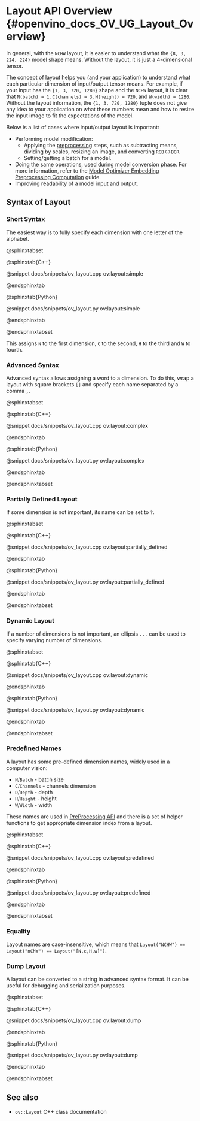 # Layout API Overview {#openvino_docs_OV_UG_Layout_Overview}


In general, with the `NCHW` layout, it is easier to understand what the `{8, 3, 224, 224}` model shape means. Without the layout, it is just a 4-dimensional tensor.


The concept of layout helps you (and your application) to understand what each particular dimension of input/output tensor means. For example, if your input has the `{1, 3, 720, 1280}` shape and the `NCHW` layout, it is clear that `N(batch) = 1`, `C(channels) = 3`, `H(height) = 720`, and `W(width) = 1280`. Without the layout information, the `{1, 3, 720, 1280}` tuple does not give any idea to your application on what these numbers mean and how to resize the input image to fit the expectations of the model.


Below is a list of cases where input/output layout is important:
 - Performing model modification:
    - Applying the [preprocessing](./preprocessing_overview.md) steps, such as subtracting means, dividing by scales, resizing an image, and converting `RGB`<->`BGR`.
    - Setting/getting a batch for a model.
 - Doing the same operations, used during model conversion phase. For more information, refer to the [Model Optimizer Embedding Preprocessing Computation](../MO_DG/prepare_model/Additional_Optimizations.md) guide.
 - Improving readability of a model input and output.

## Syntax of Layout

### Short Syntax
The easiest way is to fully specify each dimension with one letter of the alphabet.

@sphinxtabset

@sphinxtab{C++}

@snippet docs/snippets/ov_layout.cpp ov:layout:simple

@endsphinxtab

@sphinxtab{Python}

@snippet docs/snippets/ov_layout.py ov:layout:simple

@endsphinxtab

@endsphinxtabset

This assigns `N` to the first dimension, `C` to the second, `H` to the third and `W` to fourth.

### Advanced Syntax
Advanced syntax allows assigning a word to a dimension. To do this, wrap a layout with square brackets `[]` and specify each name separated by a comma `,`.

@sphinxtabset

@sphinxtab{C++}

@snippet docs/snippets/ov_layout.cpp ov:layout:complex

@endsphinxtab

@sphinxtab{Python}

@snippet docs/snippets/ov_layout.py ov:layout:complex

@endsphinxtab

@endsphinxtabset


### Partially Defined Layout
If some dimension is not important, its name can be set to `?`.

@sphinxtabset

@sphinxtab{C++}

@snippet docs/snippets/ov_layout.cpp ov:layout:partially_defined

@endsphinxtab

@sphinxtab{Python}

@snippet docs/snippets/ov_layout.py ov:layout:partially_defined

@endsphinxtab

@endsphinxtabset


### Dynamic Layout
If a number of dimensions is not important, an ellipsis `...` can be used to specify varying number of dimensions.

@sphinxtabset

@sphinxtab{C++}

@snippet docs/snippets/ov_layout.cpp ov:layout:dynamic

@endsphinxtab

@sphinxtab{Python}

@snippet docs/snippets/ov_layout.py ov:layout:dynamic

@endsphinxtab

@endsphinxtabset

### Predefined Names

A layout has some pre-defined dimension names, widely used in a computer vision:
- `N`/`Batch` - batch size
- `C`/`Channels` - channels dimension
- `D`/`Depth` - depth
- `H`/`Height` - height
- `W`/`Width` - width

These names are used in [PreProcessing API](./preprocessing_overview.md) and there is a set of helper functions to get appropriate dimension index from a layout.

@sphinxtabset

@sphinxtab{C++}

@snippet docs/snippets/ov_layout.cpp ov:layout:predefined

@endsphinxtab

@sphinxtab{Python}

@snippet docs/snippets/ov_layout.py ov:layout:predefined

@endsphinxtab

@endsphinxtabset

### Equality

Layout names are case-insensitive, which means that `Layout("NCHW") == Layout("nChW") == Layout("[N,c,H,w]")`.

### Dump Layout

A layout can be converted to a string in advanced syntax format. It can be useful for debugging and serialization purposes.

@sphinxtabset

@sphinxtab{C++}

@snippet docs/snippets/ov_layout.cpp ov:layout:dump

@endsphinxtab

@sphinxtab{Python}

@snippet docs/snippets/ov_layout.py ov:layout:dump

@endsphinxtab

@endsphinxtabset

## See also

* `ov::Layout` C++ class documentation
